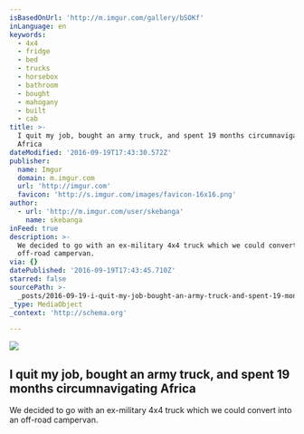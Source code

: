 ```yaml
---
isBasedOnUrl: 'http://m.imgur.com/gallery/bSOKf'
inLanguage: en
keywords:
  - 4x4
  - fridge
  - bed
  - trucks
  - horsebox
  - bathroom
  - bought
  - mahogany
  - built
  - cab
title: >-
  I quit my job, bought an army truck, and spent 19 months circumnavigating
  Africa
dateModified: '2016-09-19T17:43:30.572Z'
publisher:
  name: Imgur
  domain: m.imgur.com
  url: 'http://imgur.com'
  favicon: 'http://s.imgur.com/images/favicon-16x16.png'
author:
  - url: 'http://m.imgur.com/user/skebanga'
    name: skebanga
inFeed: true
description: >-
  We decided to go with an ex-military 4x4 truck which we could convert into an
  off-road campervan. 
via: {}
datePublished: '2016-09-19T17:43:45.710Z'
starred: false
sourcePath: >-
  _posts/2016-09-19-i-quit-my-job-bought-an-army-truck-and-spent-19-months-cir.md
_type: MediaObject
_context: 'http://schema.org'

---
```

<article style=""><img src="https://imgflo.herokuapp.com/graph/2b2431f8e7ba7b0/59e7f40fadaf9fed2916b957adc8b050/noop.jpg?input=http%3A%2F%2Fi.imgur.com%2FU0tV8cb.jpg%3Ffb" /><h1>I quit my job, bought an army truck, and spent 19 months circumnavigating Africa</h1><p>We decided to go with an ex-military 4x4 truck which we could convert into an off-road campervan. </p></article>